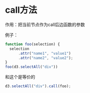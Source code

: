 # call方法

作用：把当前节点作为call后边函数的参数

例子：

```js
function foo(selection) {
  selection
      .attr("name1", "value1")
      .attr("name2", "value2");
}
foo(d3.selectAll("div"))
```

和这个是等价的

```js
d3.selectAll("div").call(foo);
```

